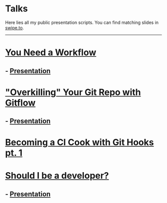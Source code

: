 # Talks

Here lies all my public presentation scripts. You can find matching slides in [swipe.to](swipe.to/home).

---

# [You Need a Workflow](https://github.com/theonestep4/talks/blob/master/Getting%20Less%20Distracted%20with%20Productivity%20Tools.md)
## -  [Presentation](https://swipe.to/9396x)

# ["Overkilling" Your Git Repo with Gitflow](https://github.com/theonestep4/talks/blob/master/Overkilling%20Your%20Report%20with%20Git%20Flow.md)
## -  [Presentation](https://swipe.to/7247s)

# [Becoming a CI Cook with Git Hooks pt. 1](https://github.com/theonestep4/talks/blob/master/Git%20Hooks.md)

# [Should I be a developer?](https://github.com/theonestep4/talks/blob/master/should_I_be_a_developer.md)
## - [Presentation](https://swipe.to/1135cf)
